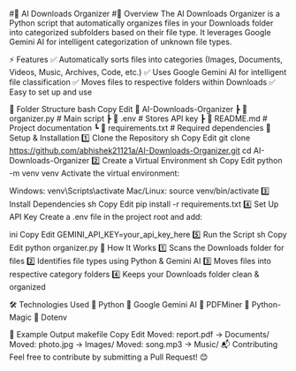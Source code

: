 #📝 AI Downloads Organizer
#📌 Overview
The AI Downloads Organizer is a Python script that automatically organizes files in your Downloads folder into categorized subfolders based on their file type. It leverages Google Gemini AI for intelligent categorization of unknown file types.

⚡ Features
✅ Automatically sorts files into categories (Images, Documents, Videos, Music, Archives, Code, etc.)
✅ Uses Google Gemini AI for intelligent file classification
✅ Moves files to respective folders within Downloads
✅ Easy to set up and use

📂 Folder Structure
bash
Copy
Edit
📁 AI-Downloads-Organizer
 ┣ 📜 organizer.py       # Main script
 ┣ 📜 .env               # Stores API key
 ┣ 📜 README.md          # Project documentation
 ┗ 📜 requirements.txt   # Required dependencies
🔧 Setup & Installation
1️⃣ Clone the Repository
sh
Copy
Edit
git clone https://github.com/abhishek21121a/AI-Downloads-Organizer.git
cd AI-Downloads-Organizer
2️⃣ Create a Virtual Environment
sh
Copy
Edit
python -m venv venv
Activate the virtual environment:

Windows: venv\Scripts\activate
Mac/Linux: source venv/bin/activate
3️⃣ Install Dependencies
sh
Copy
Edit
pip install -r requirements.txt
4️⃣ Set Up API Key
Create a .env file in the project root and add:

ini
Copy
Edit
GEMINI_API_KEY=your_api_key_here
5️⃣ Run the Script
sh
Copy
Edit
python organizer.py
📜 How It Works
1️⃣ Scans the Downloads folder for files
2️⃣ Identifies file types using Python & Gemini AI
3️⃣ Moves files into respective category folders
4️⃣ Keeps your Downloads folder clean & organized

🛠 Technologies Used
🔹 Python
🔹 Google Gemini AI
🔹 PDFMiner
🔹 Python-Magic
🔹 Dotenv

📌 Example Output
makefile
Copy
Edit
Moved: report.pdf → Documents/
Moved: photo.jpg → Images/
Moved: song.mp3 → Music/
📬 Contributing
Feel free to contribute by submitting a Pull Request! 😊
